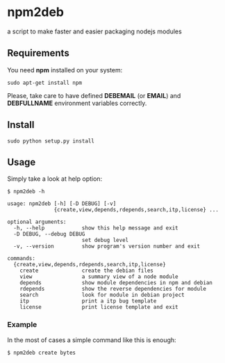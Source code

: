 npm2deb
=======

a script to make faster and easier packaging nodejs modules

## Requirements
You need **npm** installed on your system:
```
sudo apt-get install npm
```
Please, take care to have defined **DEBEMAIL** (or **EMAIL**) and **DEBFULLNAME** environment variables correctly.

## Install
```
sudo python setup.py install
```

## Usage
Simply take a look at help option:
```
$ npm2deb -h

usage: npm2deb [-h] [-D DEBUG] [-v]
               {create,view,depends,rdepends,search,itp,license} ...

optional arguments:
  -h, --help            show this help message and exit
  -D DEBUG, --debug DEBUG
                        set debug level
  -v, --version         show program's version number and exit

commands:
  {create,view,depends,rdepends,search,itp,license}
    create              create the debian files
    view                a summary view of a node module
    depends             show module dependencies in npm and debian
    rdepends            show the reverse dependencies for module
    search              look for module in debian project
    itp                 print a itp bug template
    license             print license template and exit

```

### Example
In the most of cases a simple command like this is enough:
```
$ npm2deb create bytes
```
